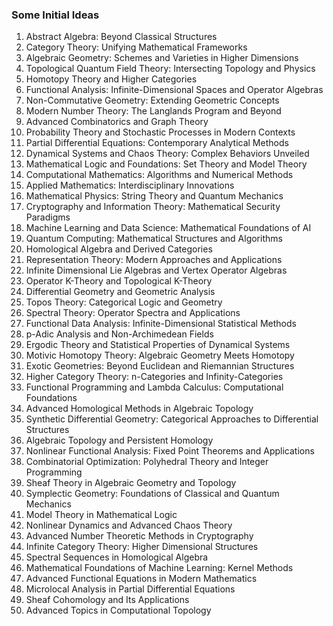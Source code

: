 ### Some Initial Ideas
1. Abstract Algebra: Beyond Classical Structures
2. Category Theory: Unifying Mathematical Frameworks
3. Algebraic Geometry: Schemes and Varieties in Higher Dimensions
4. Topological Quantum Field Theory: Intersecting Topology and Physics
5. Homotopy Theory and Higher Categories
6. Functional Analysis: Infinite-Dimensional Spaces and Operator Algebras
7. Non-Commutative Geometry: Extending Geometric Concepts
8. Modern Number Theory: The Langlands Program and Beyond
9. Advanced Combinatorics and Graph Theory
10. Probability Theory and Stochastic Processes in Modern Contexts
11. Partial Differential Equations: Contemporary Analytical Methods
12. Dynamical Systems and Chaos Theory: Complex Behaviors Unveiled
13. Mathematical Logic and Foundations: Set Theory and Model Theory
14. Computational Mathematics: Algorithms and Numerical Methods
15. Applied Mathematics: Interdisciplinary Innovations
16. Mathematical Physics: String Theory and Quantum Mechanics
17. Cryptography and Information Theory: Mathematical Security Paradigms
18. Machine Learning and Data Science: Mathematical Foundations of AI
19. Quantum Computing: Mathematical Structures and Algorithms
20. Homological Algebra and Derived Categories
21. Representation Theory: Modern Approaches and Applications
22. Infinite Dimensional Lie Algebras and Vertex Operator Algebras
23. Operator K-Theory and Topological K-Theory
24. Differential Geometry and Geometric Analysis
25. Topos Theory: Categorical Logic and Geometry
26. Spectral Theory: Operator Spectra and Applications
27. Functional Data Analysis: Infinite-Dimensional Statistical Methods
28. p-Adic Analysis and Non-Archimedean Fields
29. Ergodic Theory and Statistical Properties of Dynamical Systems
30. Motivic Homotopy Theory: Algebraic Geometry Meets Homotopy
31. Exotic Geometries: Beyond Euclidean and Riemannian Structures
32. Higher Category Theory: n-Categories and Infinity-Categories
33. Functional Programming and Lambda Calculus: Computational Foundations
34. Advanced Homological Methods in Algebraic Topology
35. Synthetic Differential Geometry: Categorical Approaches to Differential Structures
36. Algebraic Topology and Persistent Homology
37. Nonlinear Functional Analysis: Fixed Point Theorems and Applications
38. Combinatorial Optimization: Polyhedral Theory and Integer Programming
39. Sheaf Theory in Algebraic Geometry and Topology
40. Symplectic Geometry: Foundations of Classical and Quantum Mechanics
41. Model Theory in Mathematical Logic
42. Nonlinear Dynamics and Advanced Chaos Theory
43. Advanced Number Theoretic Methods in Cryptography
44. Infinite Category Theory: Higher Dimensional Structures
45. Spectral Sequences in Homological Algebra
46. Mathematical Foundations of Machine Learning: Kernel Methods
47. Advanced Functional Equations in Modern Mathematics
48. Microlocal Analysis in Partial Differential Equations
49. Sheaf Cohomology and Its Applications
50. Advanced Topics in Computational Topology
